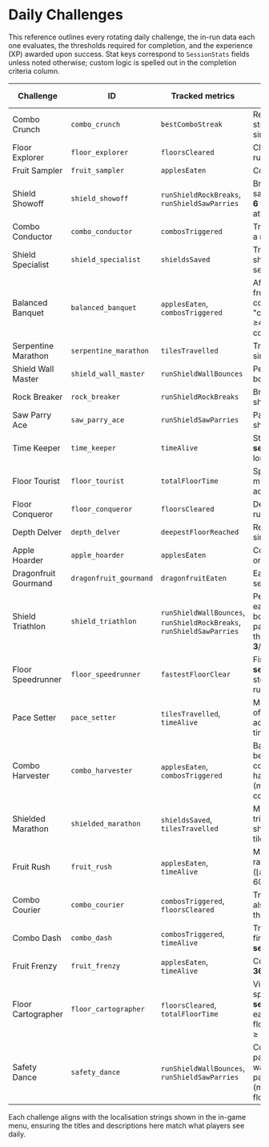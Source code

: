 # Daily Challenges

This reference outlines every rotating daily challenge, the in-run data each one evaluates, the thresholds required for completion,
and the experience (XP) awarded upon success. Stat keys correspond to `SessionStats` fields unless noted otherwise; custom logic is
spelled out in the completion criteria column.

| Challenge | ID | Tracked metrics | Completion criteria | XP reward |
| --- | --- | --- | --- | --- |
| Combo Crunch | `combo_crunch` | `bestComboStreak` | Reach a best combo streak of **5** fruit within a single run. | 70 XP |
| Floor Explorer | `floor_explorer` | `floorsCleared` | Clear **5** floors before the run ends. | 80 XP |
| Fruit Sampler | `fruit_sampler` | `applesEaten` | Collect **45** fruit in one run. | 70 XP |
| Shield Showoff | `shield_showoff` | `runShieldRockBreaks`, `runShieldSawParries` | Break rocks and parry saws a combined total of **6** times in a single attempt. | 95 XP |
| Combo Conductor | `combo_conductor` | `combosTriggered` | Trigger **8** combos during a run. | 60 XP |
| Shield Specialist | `shield_specialist` | `shieldsSaved` | Trigger emergency shields **3** times in one session. | 80 XP |
| Balanced Banquet | `balanced_banquet` | `applesEaten`, `combosTriggered` | After each block of **15** fruit collected, trigger a combo; complete **3** such "combo feasts" (requires ≥45 fruit and ≥3 combos). | 110 XP |
| Serpentine Marathon | `serpentine_marathon` | `tilesTravelled` | Travel **3,000** tiles in a single run. | 70 XP |
| Shield Wall Master | `shield_wall_master` | `runShieldWallBounces` | Perform **5** shield wall bounces in a single run. | 80 XP |
| Rock Breaker | `rock_breaker` | `runShieldRockBreaks` | Break **4** rocks with the shield in one outing. | 80 XP |
| Saw Parry Ace | `saw_parry_ace` | `runShieldSawParries` | Parry **2** saws with the shield during a run. | 90 XP |
| Time Keeper | `time_keeper` | `timeAlive` | Stay alive for **600 seconds** (10 minutes) or longer in one attempt. | 90 XP |
| Floor Tourist | `floor_tourist` | `totalFloorTime` | Spend **480 seconds** (8 minutes) exploring floors across one run. | 85 XP |
| Floor Conqueror | `floor_conqueror` | `floorsCleared` | Defeat **8** floors before the run ends. | 100 XP |
| Depth Delver | `depth_delver` | `deepestFloorReached` | Reach floor **10** within a single run. | 110 XP |
| Apple Hoarder | `apple_hoarder` | `applesEaten` | Consume **70** apples in one run. | 90 XP |
| Dragonfruit Gourmand | `dragonfruit_gourmand` | `dragonfruitEaten` | Eat **3** dragonfruit in one session. | 100 XP |
| Shield Triathlon | `shield_triathlon` | `runShieldWallBounces`, `runShieldRockBreaks`, `runShieldSawParries` | Perform at least one of each shield action (wall bounce, rock break, saw parry); completing all three awards progress **3**/3. | 120 XP |
| Floor Speedrunner | `floor_speedrunner` | `fastestFloorClear` | Finish any floor in **45 seconds** or less (tracking stores the best time per run). | 110 XP |
| Pace Setter | `pace_setter` | `tilesTravelled`, `timeAlive` | Maintain an average pace of **240 tiles per minute** across the run (⌊tiles ÷ time_alive⌋ × 60). | 105 XP |
| Combo Harvester | `combo_harvester` | `applesEaten`, `combosTriggered` | Bank fruit in sets of **8** before bursting into combos; achieve **4** harvests (min(floor(apples/8), combos) ≥ 4). | 95 XP |
| Shielded Marathon | `shielded_marathon` | `shieldsSaved`, `tilesTravelled` | Meet both conditions: trigger **2** emergency shields and travel **320** tiles in a single run. | 115 XP |
| Fruit Rush | `fruit_rush` | `applesEaten`, `timeAlive` | Maintain a fruit collection rate of **16 per minute** (⌊apples ÷ time_alive⌋ × 60). | 100 XP |
| Combo Courier | `combo_courier` | `combosTriggered`, `floorsCleared` | Trigger **5** combos while also clearing **4** floors in the same run. | 125 XP |
| Combo Dash | `combo_dash` | `combosTriggered`, `timeAlive` | Trigger **6** combos and finish the run within **360 seconds** (6 minutes). | 130 XP |
| Fruit Frenzy | `fruit_frenzy` | `applesEaten`, `timeAlive` | Collect **45** apples within **360 seconds** (6 minutes). | 130 XP |
| Floor Cartographer | `floor_cartographer` | `floorsCleared`, `totalFloorTime` | Visit **4** floors while spending at least **180 seconds** (3 minutes) on each (min(floorsCleared, floor(totalFloorTime/180)) ≥ 4). | 100 XP |
| Safety Dance | `safety_dance` | `runShieldWallBounces`, `runShieldSawParries` | Complete **3** defensive pairs, each comprising **2** wall bounces and **2** saw parries (min(floor(bounces/2), floor(saws/2)) ≥ 3). | 110 XP |

Each challenge aligns with the localisation strings shown in the in-game menu, ensuring the titles and descriptions here match what players see daily.
